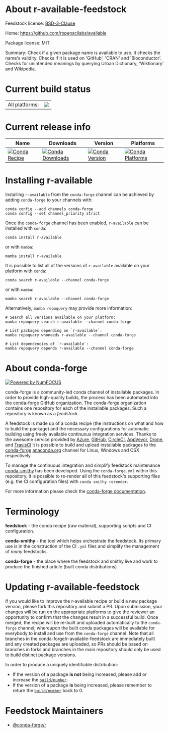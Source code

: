 About r-available-feedstock
===========================

Feedstock license: [BSD-3-Clause](https://github.com/conda-forge/r-available-feedstock/blob/main/LICENSE.txt)

Home: https://github.com/ropenscilabs/available

Package license: MIT

Summary: Check if a given package name is available to use. It checks the name's validity. Checks if it is used on 'GitHub', 'CRAN' and 'Bioconductor'. Checks for unintended meanings by querying Urban Dictionary, 'Wiktionary' and Wikipedia.

Current build status
====================


<table><tr><td>All platforms:</td>
    <td>
      <a href="https://dev.azure.com/conda-forge/feedstock-builds/_build/latest?definitionId=12915&branchName=main">
        <img src="https://dev.azure.com/conda-forge/feedstock-builds/_apis/build/status/r-available-feedstock?branchName=main">
      </a>
    </td>
  </tr>
</table>

Current release info
====================

| Name | Downloads | Version | Platforms |
| --- | --- | --- | --- |
| [![Conda Recipe](https://img.shields.io/badge/recipe-r--available-green.svg)](https://anaconda.org/conda-forge/r-available) | [![Conda Downloads](https://img.shields.io/conda/dn/conda-forge/r-available.svg)](https://anaconda.org/conda-forge/r-available) | [![Conda Version](https://img.shields.io/conda/vn/conda-forge/r-available.svg)](https://anaconda.org/conda-forge/r-available) | [![Conda Platforms](https://img.shields.io/conda/pn/conda-forge/r-available.svg)](https://anaconda.org/conda-forge/r-available) |

Installing r-available
======================

Installing `r-available` from the `conda-forge` channel can be achieved by adding `conda-forge` to your channels with:

```
conda config --add channels conda-forge
conda config --set channel_priority strict
```

Once the `conda-forge` channel has been enabled, `r-available` can be installed with `conda`:

```
conda install r-available
```

or with `mamba`:

```
mamba install r-available
```

It is possible to list all of the versions of `r-available` available on your platform with `conda`:

```
conda search r-available --channel conda-forge
```

or with `mamba`:

```
mamba search r-available --channel conda-forge
```

Alternatively, `mamba repoquery` may provide more information:

```
# Search all versions available on your platform:
mamba repoquery search r-available --channel conda-forge

# List packages depending on `r-available`:
mamba repoquery whoneeds r-available --channel conda-forge

# List dependencies of `r-available`:
mamba repoquery depends r-available --channel conda-forge
```


About conda-forge
=================

[![Powered by
NumFOCUS](https://img.shields.io/badge/powered%20by-NumFOCUS-orange.svg?style=flat&colorA=E1523D&colorB=007D8A)](https://numfocus.org)

conda-forge is a community-led conda channel of installable packages.
In order to provide high-quality builds, the process has been automated into the
conda-forge GitHub organization. The conda-forge organization contains one repository
for each of the installable packages. Such a repository is known as a *feedstock*.

A feedstock is made up of a conda recipe (the instructions on what and how to build
the package) and the necessary configurations for automatic building using freely
available continuous integration services. Thanks to the awesome service provided by
[Azure](https://azure.microsoft.com/en-us/services/devops/), [GitHub](https://github.com/),
[CircleCI](https://circleci.com/), [AppVeyor](https://www.appveyor.com/),
[Drone](https://cloud.drone.io/welcome), and [TravisCI](https://travis-ci.com/)
it is possible to build and upload installable packages to the
[conda-forge](https://anaconda.org/conda-forge) [anaconda.org](https://anaconda.org/)
channel for Linux, Windows and OSX respectively.

To manage the continuous integration and simplify feedstock maintenance
[conda-smithy](https://github.com/conda-forge/conda-smithy) has been developed.
Using the ``conda-forge.yml`` within this repository, it is possible to re-render all of
this feedstock's supporting files (e.g. the CI configuration files) with ``conda smithy rerender``.

For more information please check the [conda-forge documentation](https://conda-forge.org/docs/).

Terminology
===========

**feedstock** - the conda recipe (raw material), supporting scripts and CI configuration.

**conda-smithy** - the tool which helps orchestrate the feedstock.
                   Its primary use is in the construction of the CI ``.yml`` files
                   and simplify the management of *many* feedstocks.

**conda-forge** - the place where the feedstock and smithy live and work to
                  produce the finished article (built conda distributions)


Updating r-available-feedstock
==============================

If you would like to improve the r-available recipe or build a new
package version, please fork this repository and submit a PR. Upon submission,
your changes will be run on the appropriate platforms to give the reviewer an
opportunity to confirm that the changes result in a successful build. Once
merged, the recipe will be re-built and uploaded automatically to the
`conda-forge` channel, whereupon the built conda packages will be available for
everybody to install and use from the `conda-forge` channel.
Note that all branches in the conda-forge/r-available-feedstock are
immediately built and any created packages are uploaded, so PRs should be based
on branches in forks and branches in the main repository should only be used to
build distinct package versions.

In order to produce a uniquely identifiable distribution:
 * If the version of a package **is not** being increased, please add or increase
   the [``build/number``](https://docs.conda.io/projects/conda-build/en/latest/resources/define-metadata.html#build-number-and-string).
 * If the version of a package **is** being increased, please remember to return
   the [``build/number``](https://docs.conda.io/projects/conda-build/en/latest/resources/define-metadata.html#build-number-and-string)
   back to 0.

Feedstock Maintainers
=====================

* [@conda-forge/r](https://github.com/conda-forge/r/)

